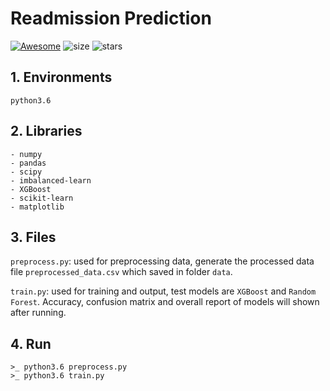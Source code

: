 # Readmission Prediction
[![Awesome](https://awesome.re/badge.svg)](https://awesome.re)
![size](https://img.shields.io/github/repo-size/freesinger/Readmission_Prediction.svg?style=plastic)
![stars](https://img.shields.io/github/stars/freesinger/Readmission_Prediction.svg?style=social)
## 1. Environments

`python3.6`

## 2. Libraries
```
- numpy
- pandas
- scipy
- imbalanced-learn
- XGBoost
- scikit-learn
- matplotlib
```

## 3. Files

`preprocess.py`: used for preprocessing data, generate the processed data file `preprocessed_data.csv` which saved in folder `data`.

`train.py`: used for training and output, test models are `XGBoost` and `Random Forest`. Accuracy, confusion matrix and overall report of models will shown after running.

## 4. Run

```
>_ python3.6 preprocess.py
>_ python3.6 train.py
```
